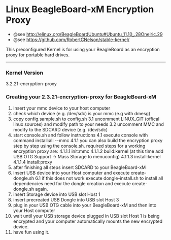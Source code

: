 Linux BeagleBoard-xM Encryption Proxy
=====================================

* @see http://elinux.org/BeagleBoardUbuntu#Ubuntu_11.10_.28Oneiric.29
* @see https://github.com/RobertCNelson/stable-kernel/

This preconfigured Kernel is for using your BeagleBoard as an encryption proxy for portable hard drives.

----------------------
### Kernel Version

3.2.21-encryption-proxy


### Creating your 2.3.21-encryption-proxy for BeagleBoard-xM


1. insert your mmc device to your host computer
2. check which device (e.g. /dev/sdc) is your mmc (e.g with dmesg)
3. copy config.sample.sh to config.sh
	3.1 uncomment LINUX_GIT (offical linux sources) and modify path to your needs
	3.2 uncomment MMC and modify to the SDCARD device (e.g. /dev/sdc)
4. start console.sh and follow instructions
	4.1   execute console with command install:all --mmc <device>
	4.1.1 you can also build the encryption proxy step by step using the console.sh. required steps for a working encryption proxy are:
		4.1.1.1 init:mmc
		4.1.1.2 build:kernel (at this time add USB OTG Support -> Mass Storage to menuconfig)
		4.1.1.3 install:kernel
		4.1.1.4 install:proxy
5. after finishing all steps insert SDCARD to your BeagleBoard-xM
6. insert USB device into your Host computer and execute create-dongle.sh
	6.1 if this does not work execute dongle-install.sh to install all dependencies need for the dongle creation and execute create-dongle.sh again. 
7. insert Storage device into USB slot Host 1
8. insert precreated USB Dongle into USB slot Host 3
9. plug in your USB OTG cable into your BeagleBoard-xM and then into your Host computer
10. wait until your USB storage device plugged in USB slot Host 1 is being encrypted and your computer automatically mounts the new encrypted device.
11. have fun using it.

